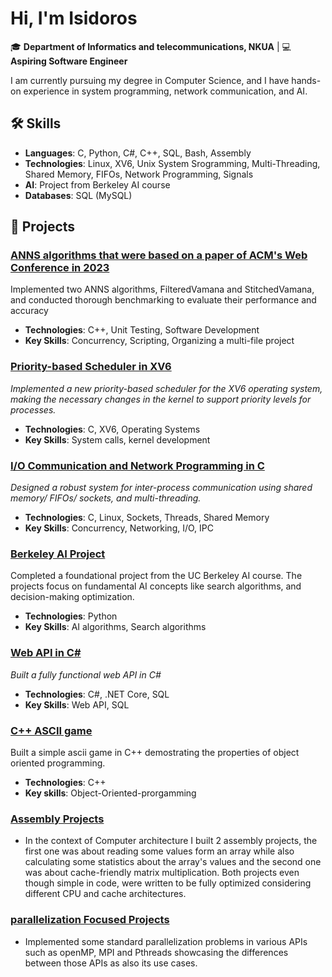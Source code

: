 # Hi, I'm Isidoros 

🎓 **Department of Informatics and telecommunications, NKUA** | 💻 **Aspiring Software Engineer**

I am currently pursuing my degree in Computer Science, and I have hands-on experience in system programming, network communication, and AI. 

## 🛠 Skills

- **Languages**: C, Python, C#, C++, SQL, Bash, Assembly
- **Technologies**: Linux, XV6, Unix System Srogramming, Multi-Threading, Shared Memory, FIFOs, Network Programming, Signals
- **AI**: Project from Berkeley AI course
- **Databases**: SQL (MySQL)

## 🔭 Projects

### [ANNS algorithms that were based on a paper of ACM's Web Conference in 2023](https://github.com/KKalamari/Project)
Implemented two ANNS algorithms, FilteredVamana and StitchedVamana, and conducted thorough benchmarking to evaluate their performance and accuracy

- **Technologies**: C++, Unit Testing, Software Development
- **Key Skills**: Concurrency, Scripting, Organizing a multi-file project 

### [Priority-based Scheduler in XV6](https://github.com/isimrpickle/OS_assignment_2)
*Implemented a new priority-based scheduler for the XV6 operating system, making the necessary changes in the kernel to support priority levels for processes.*

- **Technologies**: C, XV6, Operating Systems
- **Key Skills**: System calls, kernel development

### [I/O Communication and Network Programming in C](https://github.com/isimrpickle/system_programming_1)
*Designed a robust system for inter-process communication using shared memory/ FIFOs/ sockets, and multi-threading.*

- **Technologies**: C, Linux, Sockets, Threads, Shared Memory
- **Key Skills**: Concurrency, Networking, I/O, IPC

### [Berkeley AI Project](https://github.com/isimrpickle/Berkeley-pac-man-project-1)
Completed a foundational project from the UC Berkeley AI course. The projects focus on fundamental AI concepts like search algorithms, and decision-making optimization. 

- **Technologies**: Python
- **Key Skills**: AI algorithms, Search algorithms

### [Web API in C#](https://github.com/isimrpickle/WebApi)
*Built a fully functional web API in C#*

- **Technologies**: C#, .NET Core, SQL
- **Key Skills**:  Web API, SQL


### [C++ ASCII game](https://github.com/isimrpickle/WvsV)
Built a simple ascii game in C++ demostrating the properties of object oriented programming. 

- **Technologies**: C++
- **Key skills**: Object-Oriented-prorgamming

### [Assembly Projects](https://github.com/isimrpickle/Optimized_Matrix_Multiplication/tree/main)
- In the context of Computer architecture I built 2 assembly projects, the first one was about reading some values form an array while also calculating some statistics about the array's values and the second one was about cache-friendly matrix multiplication. Both projects even though simple in code, were written to be fully optimized considering different CPU and cache architectures.

### [parallelization Focused Projects](https://github.com/isimrpickle/Parallel_Systems_Assignment1)

- Implemented some standard parallelization problems in various APIs such as openMP, MPI and Pthreads showcasing
the differences between those APIs as also its use cases.


  


